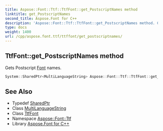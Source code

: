 ```yaml
---
title: Aspose::Font::Ttf::TtfFont::get_PostscriptNames method
linktitle: get_PostscriptNames
second_title: Aspose.Font for C++
description: 'Aspose::Font::Ttf::TtfFont::get_PostscriptNames method. Gets Postscript Font names in C++.'
type: docs
weight: 1400
url: /cpp/aspose.font.ttf/ttffont/get_postscriptnames/
---
```

## TtfFont::get_PostscriptNames method


Gets Postscript [Font](../../../aspose.font/font/) names.

```cpp
System::SharedPtr<MultiLanguageString> Aspose::Font::Ttf::TtfFont::get_PostscriptNames() override
```

## See Also

* Typedef [SharedPtr](../../../system/sharedptr/)
* Class [MultiLanguageString](../../../aspose.font/multilanguagestring/)
* Class [TtfFont](../)
* Namespace [Aspose::Font::Ttf](../../)
* Library [Aspose.Font for C++](../../../)

